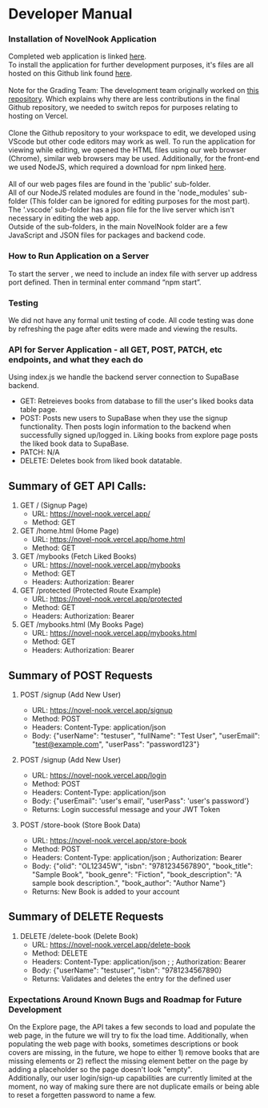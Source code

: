 # Developer Manual
### Installation of NovelNook Application
<!--Come back and link the finished vercel app here-->
Completed web application is linked [here]().
<br>
To install the application for further development purposes, it's files are all hosted on this Github link found [here](https://github.com/zahmad12terp/novelNook). 
<br><br>
Note for the Grading Team: The development team originally worked on [this repository](https://github.com/sssmira/377). Which explains why there are less contributions in the final Github repository, we needed to switch repos for purposes relating to hosting on Vercel. 
<br><br>
Clone the Github repository to your workspace to edit, we developed using VScode but other code editors may work as well. To run the application for viewing while editing, we opened the HTML files using our web browser (Chrome), similar web browsers may be used. Additionally, for the front-end we used NodeJS, which required a 
download for npm linked [here](https://docs.npmjs.com/downloading-and-installing-node-js-and-npm).
<br><br>
All of our web pages files are found in the 'public' sub-folder. <br>
 All of our NodeJS related modules are found in the 'node_modules' sub-folder (This folder can be ignored for editing purposes for the most part). <br>
 The '.vscode' sub-folder has a json file for the live server which isn't necessary in editing the web app. <br>
 Outside of the sub-folders, in the main NovelNook folder are a few JavaScript and JSON files for packages and backend code.

### How to Run Application on a Server
To start the server , we need to include an index file with server up address port defined. Then in terminal enter command “npm start”.

### Testing
We did not have any formal unit testing of code. All code testing was done by refreshing the page after edits were made and viewing the results. 

### API for Server Application - all GET, POST, PATCH, etc endpoints, and what they each do
Using index.js we handle the backend server connection to SupaBase backend. 
* GET: Retreieves books from database to fill the user's liked books data table page. 
* POST: Posts new users to SupaBase when they use the signup functionality. Then posts login information to the backend when successfully signed up/logged in. Liking books from explore page posts the liked book data to SupaBase.
* PATCH: N/A
* DELETE: Deletes book from liked book datatable.
 ## Summary of GET API Calls:
  1. GET / (Signup Page)
     - URL: https://novel-nook.vercel.app/
     - Method: GET
  2. GET /home.html (Home Page)
     - URL: https://novel-nook.vercel.app/home.html
     - Method: GET
  3. GET /mybooks (Fetch Liked Books)
     - URL: https://novel-nook.vercel.app/mybooks
     - Method: GET
     - Headers: Authorization: Bearer <your-jwt-token>
  4. GET /protected (Protected Route Example)
     - URL: https://novel-nook.vercel.app/protected
     - Method: GET
     - Headers: Authorization: Bearer <your-jwt-token>
  5. GET /mybooks.html (My Books Page)
     - URL: https://novel-nook.vercel.app/mybooks.html
     - Method: GET
     - Headers: Authorization: Bearer <your-jwt-token>

 ## Summary of POST Requests
 1. POST /signup (Add New User)
    - URL: https://novel-nook.vercel.app/signup
    - Method: POST
    - Headers: Content-Type: application/json
    - Body: {"userName": "testuser", "fullName": "Test User", "userEmail": "test@example.com", "userPass": "password123"}
   
 2. POST /signup (Add New User)
    - URL: https://novel-nook.vercel.app/login
    - Method: POST
    - Headers: Content-Type: application/json
    - Body: {"userEmail": 'user's email', "userPass": 'user's password'}
    - Returns: Login successful message and your JWT Token
   
 3. POST /store-book (Store Book Data)
    - URL: https://novel-nook.vercel.app/store-book
    - Method: POST
    - Headers: Content-Type: application/json ; Authorization: Bearer <your-jwt-token>
    - Body: {"olid": "OL12345W", "isbn": "9781234567890", "book_title": "Sample Book", "book_genre": "Fiction", "book_description": "A sample book description.", "book_author": "Author Name"}
    - Returns: New Book is added to your account 

## Summary of DELETE Requests
1. DELETE /delete-book (Delete Book)
    - URL: https://novel-nook.vercel.app/delete-book
    - Method: DELETE
    - Headers: Content-Type: application/json ; ; Authorization: Bearer <your-jwt-token>
    - Body: {"userName": "testuser", "isbn": "9781234567890}
    - Returns: Validates and deletes the entry for the defined user

### Expectations Around Known Bugs and Roadmap for Future Development
On the Explore page, the API takes a few seconds to load and populate the web page, in the future we will try to fix the load time. Additionally, when populating the web page with books, sometimes descriptions or book covers are missing, in the future, we hope to either 1) remove books that are missing elements or 2) reflect the missing element better on the page by adding a placeholder so the page doesn't look "empty". 
<br>
Additionally, our user login/sign-up capabilities are currently limited at the moment, no way of making sure there are not duplicate emails or being able to reset a forgetten password to name a few. 

